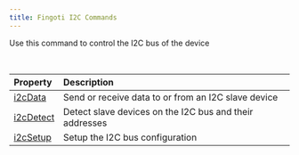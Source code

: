 ```yaml
---
title: Fingoti I2C Commands
---
```


Use this command to control the I2C bus of the device

&nbsp;

| Property | Description |
| :--- | :--- |
| [i2cData](03-Protocol/03-I2C/01-i2cData.md) | Send or receive data to or from an I2C slave device |
| [i2cDetect](03-Protocol/03-I2C/02-i2cDetect.md) | Detect slave devices on the I2C bus and their addresses |
| [i2cSetup](03-Protocol/03-I2C/03-i2cSetup.md) | Setup the I2C bus configuration |

